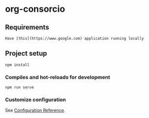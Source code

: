 # org-consorcio

## Requirements
```
Have [this](https://www.google.com) application running locally 
```

## Project setup
```
npm install
```

### Compiles and hot-reloads for development
```
npm run serve
```

### Customize configuration
See [Configuration Reference](https://cli.vuejs.org/config/).
